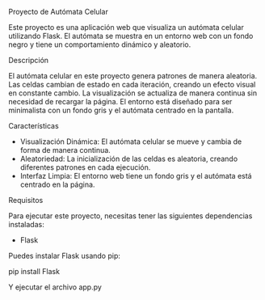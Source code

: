  Proyecto de Autómata Celular

Este proyecto es una aplicación web que visualiza un autómata celular utilizando Flask.
El autómata se muestra en un entorno web con un fondo negro y tiene un comportamiento dinámico y aleatorio.

 Descripción

El autómata celular en este proyecto genera patrones de manera aleatoria. 
Las celdas cambian de estado en cada iteración, creando un efecto visual en constante cambio. La visualización se actualiza de manera continua sin necesidad de recargar la página. 
El entorno está diseñado para ser minimalista con un fondo gris y el autómata centrado en la pantalla.

 Características

- Visualización Dinámica: El autómata celular se mueve y cambia de forma de manera continua.
- Aleatoriedad: La inicialización de las celdas es aleatoria, creando diferentes patrones en cada ejecución.
- Interfaz Limpia: El entorno web tiene un fondo gris y el autómata está centrado en la página.

 Requisitos

Para ejecutar este proyecto, necesitas tener las siguientes dependencias instaladas:

- Flask

Puedes instalar Flask usando pip:

pip install Flask

Y ejecutar el archivo app.py
